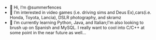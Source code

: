 - 👋 Hi, I’m @summerfences
- 👀 I’m interested in video games (i.e. driving sims and Deus Ex),cars(i.e. Honda, Toyota, Lancia), DSLR photography, and skramz
- 🌱 I’m currently learning Python, Java, and Italian;I'm also looking to brush up on Spanish and MySQL. I really want to cool into C/C++ at some point in the near future as well...

<!---
summerfences/summerfences is a ✨ special ✨ repository because its `README.md` (this file) appears on your GitHub profile.
You can click the Preview link to take a look at your changes.
--->
